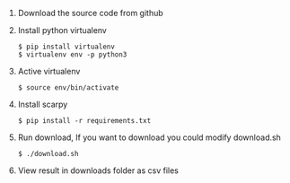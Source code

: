 1. Download the source code from github
2. Install python virtualenv
    ```
    $ pip install virtualenv
    $ virtualenv env -p python3
    ```

3. Active virtualenv 
   ```
   $ source env/bin/activate
   ```

4. Install scarpy
    ```
    $ pip install -r requirements.txt
    ```

5. Run download, If you want to download you could modify download.sh
    ```
    $ ./download.sh
    ```

6. View result in downloads folder as csv files
